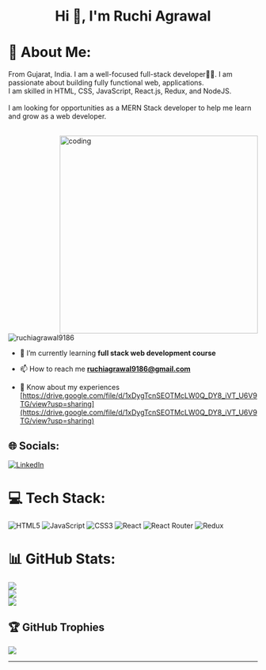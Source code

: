 <h1 align="center">Hi 👋, I'm Ruchi Agrawal</h1>

# 💫 About Me:
From Gujarat, India. I am a well-focused full-stack developer👨‍💻. I am passionate about building fully functional web, applications.<br>I am skilled in HTML, CSS, JavaScript, React.js, Redux, and NodeJS.<br><br>I am looking for opportunities as a MERN Stack developer to help me learn and grow as a web developer.<br><br>

<img align="right" alt="coding" width="400" src="https://camo.githubusercontent.com/374987f773148e46b1851b9e3bc4bf71b182562dd002620ef3e4263cb3997130/68747470733a2f2f6d69726f2e6d656469756d2e636f6d2f6d61782f3837352f312a7164415731546a434e353768316c6275757a766368672e676966">

<p align="left"> <img src="https://komarev.com/ghpvc/?username=ruchiagrawal9186&label=Profile%20views&color=0e75b6&style=flat" alt="ruchiagrawal9186" /> </p>

- 🌱 I’m currently learning **full stack web development course**

- 📫 How to reach me **ruchiagrawal9186@gmail.com**

- 📄 Know about my experiences [https://drive.google.com/file/d/1xDygTcnSEOTMcLW0Q_DY8_iVT_U6V9TG/view?usp=sharing](https://drive.google.com/file/d/1xDygTcnSEOTMcLW0Q_DY8_iVT_U6V9TG/view?usp=sharing)

## 🌐 Socials:
[![LinkedIn](https://img.shields.io/badge/LinkedIn-%230077B5.svg?logo=linkedin&logoColor=white)](https://linkedin.com/in/ruchi-agrawal-6a2585214)

# 💻 Tech Stack:
![HTML5](https://img.shields.io/badge/html5-%23E34F26.svg?style=for-the-badge&logo=html5&logoColor=white) ![JavaScript](https://img.shields.io/badge/javascript-%23323330.svg?style=for-the-badge&logo=javascript&logoColor=%23F7DF1E) ![CSS3](https://img.shields.io/badge/css3-%231572B6.svg?style=for-the-badge&logo=css3&logoColor=white) ![React](https://img.shields.io/badge/react-%2320232a.svg?style=for-the-badge&logo=react&logoColor=%2361DAFB) ![React Router](https://img.shields.io/badge/React_Router-CA4245?style=for-the-badge&logo=react-router&logoColor=white) ![Redux](https://img.shields.io/badge/redux-%23593d88.svg?style=for-the-badge&logo=redux&logoColor=white)
# 📊 GitHub Stats:
![](https://github-readme-stats.vercel.app/api?username=RuchiAgrawal9186&theme=radical&hide_border=false&include_all_commits=true&count_private=true)<br/>
![](https://github-readme-streak-stats.herokuapp.com/?user=RuchiAgrawal9186&theme=radical&hide_border=false)<br/>
![](https://github-readme-stats.vercel.app/api/top-langs/?username=RuchiAgrawal9186&theme=radical&hide_border=false&include_all_commits=true&count_private=true&layout=compact)

## 🏆 GitHub Trophies
![](https://github-profile-trophy.vercel.app/?username=RuchiAgrawal9186&theme=radical&no-frame=false&no-bg=true&margin-w=4)

---
<!-- [![](https://visitcount.itsvg.in/api?id=RuchiAgrawal9186&icon=0&color=0)](https://visitcount.itsvg.in) -->

<!-- Proudly created with GPRM ( https://gprm.itsvg.in ) -->
